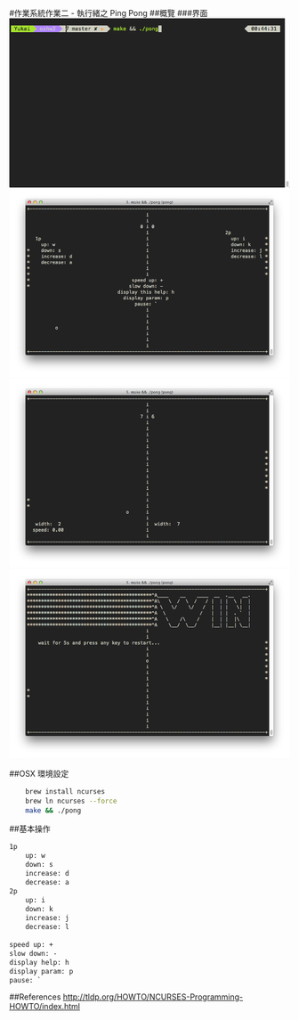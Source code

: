 #作業系統作業二 - 執行緒之 Ping Pong
##概覽
###界面
![1](gameplay.gif)
![help](help.png)
![param](param.png)
![win](win.png)


##OSX 環境設定

```bash
	brew install ncurses
	brew ln ncurses --force
	make && ./pong
```

##基本操作
```
1p
	up: w
	down: s
	increase: d
	decrease: a
2p
	up: i
	down: k
	increase: j
	decrease: l

speed up: +
slow down: -
display help: h
display param: p
pause: `
```

##References
http://tldp.org/HOWTO/NCURSES-Programming-HOWTO/index.html